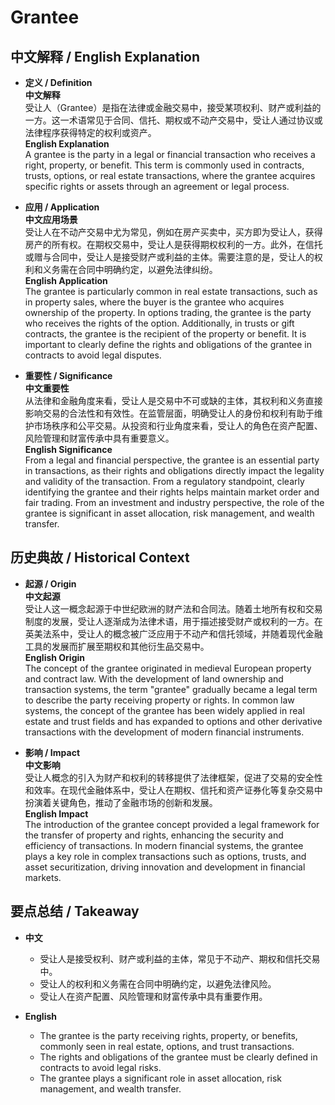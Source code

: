 # Grantee

## 中文解释 / English Explanation

* **定义 / Definition**  
  **中文解释**  
  受让人（Grantee）是指在法律或金融交易中，接受某项权利、财产或利益的一方。这一术语常见于合同、信托、期权或不动产交易中，受让人通过协议或法律程序获得特定的权利或资产。  
  **English Explanation**  
  A grantee is the party in a legal or financial transaction who receives a right, property, or benefit. This term is commonly used in contracts, trusts, options, or real estate transactions, where the grantee acquires specific rights or assets through an agreement or legal process.

* **应用 / Application**  
  **中文应用场景**  
  受让人在不动产交易中尤为常见，例如在房产买卖中，买方即为受让人，获得房产的所有权。在期权交易中，受让人是获得期权权利的一方。此外，在信托或赠与合同中，受让人是接受财产或利益的主体。需要注意的是，受让人的权利和义务需在合同中明确约定，以避免法律纠纷。  
  **English Application**  
  The grantee is particularly common in real estate transactions, such as in property sales, where the buyer is the grantee who acquires ownership of the property. In options trading, the grantee is the party who receives the rights of the option. Additionally, in trusts or gift contracts, the grantee is the recipient of the property or benefit. It is important to clearly define the rights and obligations of the grantee in contracts to avoid legal disputes.

* **重要性 / Significance**  
  **中文重要性**  
  从法律和金融角度来看，受让人是交易中不可或缺的主体，其权利和义务直接影响交易的合法性和有效性。在监管层面，明确受让人的身份和权利有助于维护市场秩序和公平交易。从投资和行业角度来看，受让人的角色在资产配置、风险管理和财富传承中具有重要意义。  
  **English Significance**  
  From a legal and financial perspective, the grantee is an essential party in transactions, as their rights and obligations directly impact the legality and validity of the transaction. From a regulatory standpoint, clearly identifying the grantee and their rights helps maintain market order and fair trading. From an investment and industry perspective, the role of the grantee is significant in asset allocation, risk management, and wealth transfer.

## 历史典故 / Historical Context

* **起源 / Origin**  
  **中文起源**  
  受让人这一概念起源于中世纪欧洲的财产法和合同法。随着土地所有权和交易制度的发展，受让人逐渐成为法律术语，用于描述接受财产或权利的一方。在英美法系中，受让人的概念被广泛应用于不动产和信托领域，并随着现代金融工具的发展而扩展至期权和其他衍生品交易中。  
  **English Origin**  
  The concept of the grantee originated in medieval European property and contract law. With the development of land ownership and transaction systems, the term "grantee" gradually became a legal term to describe the party receiving property or rights. In common law systems, the concept of the grantee has been widely applied in real estate and trust fields and has expanded to options and other derivative transactions with the development of modern financial instruments.

* **影响 / Impact**  
  **中文影响**  
  受让人概念的引入为财产和权利的转移提供了法律框架，促进了交易的安全性和效率。在现代金融体系中，受让人在期权、信托和资产证券化等复杂交易中扮演着关键角色，推动了金融市场的创新和发展。  
  **English Impact**  
  The introduction of the grantee concept provided a legal framework for the transfer of property and rights, enhancing the security and efficiency of transactions. In modern financial systems, the grantee plays a key role in complex transactions such as options, trusts, and asset securitization, driving innovation and development in financial markets.

## 要点总结 / Takeaway

* **中文**  
  - 受让人是接受权利、财产或利益的主体，常见于不动产、期权和信托交易中。  
  - 受让人的权利和义务需在合同中明确约定，以避免法律风险。  
  - 受让人在资产配置、风险管理和财富传承中具有重要作用。  

* **English**  
  - The grantee is the party receiving rights, property, or benefits, commonly seen in real estate, options, and trust transactions.  
  - The rights and obligations of the grantee must be clearly defined in contracts to avoid legal risks.  
  - The grantee plays a significant role in asset allocation, risk management, and wealth transfer.